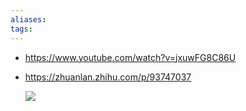 ```yaml
---
aliases: 
tags: 
---
```

- <https://www.youtube.com/watch?v=jxuwFG8C86U>
- <https://zhuanlan.zhihu.com/p/93747037>

	<img src="{{ site.baseurl }}/assets/Pics/\1"/>
